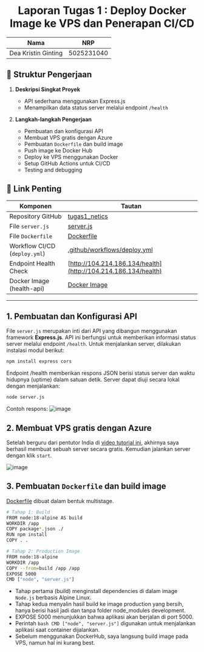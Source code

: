 <div align="center">
  
# Laporan Tugas 1 : Deploy Docker Image ke VPS dan Penerapan CI/CD
| Nama              | NRP         |
|-------------------|-------------|
| Dea Kristin Ginting | 5025231040 |
</div>

## 📂 Struktur Pengerjaan

1. **Deskripsi Singkat Proyek**
   - API sederhana menggunakan Express.js
   - Menampilkan data status server melalui endpoint `/health`

2. **Langkah-langkah Pengerjaan**
   - Pembuatan dan konfigurasi API
   - Membuat VPS gratis dengan Azure 
   - Pembuatan `Dockerfile` dan build image
   - Push image ke Docker Hub
   - Deploy ke VPS menggunakan Docker
   - Setup GitHub Actions untuk CI/CD
   - Testing and debugging

## 🔗 Link Penting

| Komponen                     | Tautan                                                                 |
|-----------------------------|------------------------------------------------------------------------|
| Repository GitHub           | [tugas1_netics](https://github.com/deaginting/tugas1_netics)           |
| File `server.js`            | [server.js](https://github.com/deaginting/tugas1_netics/blob/main/server.js) |
| File `Dockerfile`           | [Dockerfile](https://github.com/deaginting/tugas1_netics/blob/main/Dockerfile) |
| Workflow CI/CD (`deploy.yml`) | [.github/workflows/deploy.yml](https://github.com/deaginting/tugas1_netics/blob/main/.github/workflows/deploy.yml) |
| Endpoint Health Check       | [http://104.214.186.134/health](http://104.214.186.134/health)         |
| Docker Image (health-api)   | [Docker Image](https://hub.docker.com/repository/docker/daeginting/health-api) |

---

## 1. Pembuatan dan Konfigurasi API
  File `server.js` merupakan inti dari API yang dibangun menggunakan framework **Express.js**. API ini berfungsi untuk memberikan informasi status server melalui endpoint `/health`.
Untuk menjalankan server, dilakukan instalasi modul berikut:

```bash
npm install express cors
```

  Endpoint /health memberikan respons JSON berisi status server dan waktu hidupnya (uptime) dalam satuan detik. Server dapat diuji secara lokal dengan menjalankan:

```bash
node server.js
```

  Contoh respons:
![image](https://github.com/user-attachments/assets/e979d4b4-ce0e-4f88-a3c9-73f904cf7471)

## 2. Membuat VPS gratis dengan Azure 
Setelah berguru dari pentutor India di [video tutorial ini](https://youtu.be/4xGPfVfJ4iM?si=UcIOqxK4-3mNaSCc), akhirnya saya berhasil membuat sebuah server secara gratis. Kemudian jalankan server dengan klik `start`.

![image](https://github.com/user-attachments/assets/0180a2c2-df7e-427b-aa24-50b84b08b1e1)


## 3. Pembuatan `Dockerfile` dan build image
[Dockerfile](https://github.com/deaginting/tugas1_netics/blob/main/Dockerfile) dibuat dalam bentuk multistage.

```bash
# Tahap 1: Build
FROM node:18-alpine AS build
WORKDIR /app
COPY package*.json ./
RUN npm install
COPY . .

# Tahap 2: Production Image
FROM node:18-alpine
WORKDIR /app
COPY --from=build /app /app
EXPOSE 5000
CMD ["node", "server.js"]
```

- Tahap pertama (build) menginstall dependencies di dalam image `Node.js` berbasis Alpine Linux.
- Tahap kedua menyalin hasil build ke image production yang bersih, hanya berisi hasil jadi dan tanpa folder node_modules development.
- EXPOSE 5000 menunjukkan bahwa aplikasi akan berjalan di port 5000.
- Perintah `bash CMD ["node", "server.js"]` digunakan untuk menjalankan aplikasi saat container dijalankan.
- Sebelum menggunakan DockerHub, saya langsung build image pada VPS, namun hal ini kurang best. 
